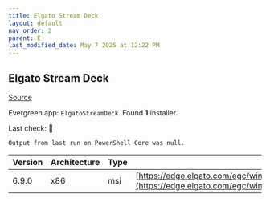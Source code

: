 ```yaml
---
title: Elgato Stream Deck
layout: default
nav_order: 2
parent: E
last_modified_date: May 7 2025 at 12:22 PM
---
```


## Elgato Stream Deck

[Source](https://www.elgato.com/us/en/s/welcome-to-stream-deck)

Evergreen app: `ElgatoStreamDeck`. Found **1** installer.

Last check: 🔴
```
Output from last run on PowerShell Core was null.
```

| Version | Architecture | Type | URI                                                                                                                                      |
| ------- | ------------ | ---- | ---------------------------------------------------------------------------------------------------------------------------------------- |
| 6.9.0   | x86          | msi  | [https://edge.elgato.com/egc/windows/sd/Stream_Deck_6.9.0.21694.msi](https://edge.elgato.com/egc/windows/sd/Stream_Deck_6.9.0.21694.msi) |
